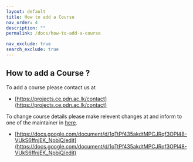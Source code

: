 ```yaml
---
layout: default
title: How to add a Course
nav_order: 4
description: ""
permalink: /docs/how-to-add-a-course

nav_exclude: true
search_exclude: true
---
```


## How to add a Course ?

To add a course please contact us at 
- [https://projects.ce.pdn.ac.lk/contact](https://projects.ce.pdn.ac.lk/contact)

To change course details please make relevent changes at and inform to one of the maintainer in [here](https://projects.ce.pdn.ac.lk/contact).
- [https://docs.google.com/document/d/1qTtPf435akdtMPCJRqf3OPl48-VUkS6ffnjEK_NpbiQ/edit](https://docs.google.com/document/d/1qTtPf435akdtMPCJRqf3OPl48-VUkS6ffnjEK_NpbiQ/edit)
